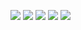 
<!--
**g-Ratie/g-Ratie** is a ✨ _special_ ✨ repository because its `README.md` (this file) appears on your GitHub profile.

Here are some ideas to get you started:

- 🔭 I’m currently working on ...
- 🌱 I’m currently learning ...
- 👯 I’m looking to collaborate on ...
- 🤔 I’m looking for help with ...
- 💬 Ask me about ...
- 📫 How to reach me: ...
- 😄 Pronouns: ...
- ⚡ Fun fact: ...
-->

![](http://my-git-hub-profile-summary-cards.vercel.app/api/cards/profile-details?username=g-Ratie&theme=github_dark)
![](http://my-git-hub-profile-summary-cards.vercel.app/api/cards/repos-per-language?username=g-Ratie&theme=github_dark)
![](http://my-git-hub-profile-summary-cards.vercel.app/api/cards/most-commit-language?username=g-Ratie&theme=github_dark)
![](http://my-git-hub-profile-summary-cards.vercel.app/api/cards/stats?username=g-Ratie&theme=github_dark)
![](http://my-git-hub-profile-summary-cards.vercel.app/api/cards/productive-time?username=g-Ratie&theme=github_dark&utcOffset=9)
